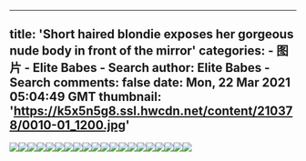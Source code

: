 
---
title: 'Short haired blondie exposes her gorgeous nude body in front of the mirror'
categories: 
    - 图片
    - Elite Babes - Search
author: Elite Babes - Search
comments: false
date: Mon, 22 Mar 2021 05:04:49 GMT
thumbnail: 'https://k5x5n5g8.ssl.hwcdn.net/content/210378/0010-01_1200.jpg'
---

<div>   
<img src="https://k5x5n5g8.ssl.hwcdn.net/content/210378/0010-01_1200.jpg" referrerpolicy="no-referrer"><img src="https://k5x5n5g8.ssl.hwcdn.net/content/210378/0010-02_1200.jpg" referrerpolicy="no-referrer"><img src="https://k5x5n5g8.ssl.hwcdn.net/content/210378/0010-03_1200.jpg" referrerpolicy="no-referrer"><img src="https://k5x5n5g8.ssl.hwcdn.net/content/210378/0010-04_1200.jpg" referrerpolicy="no-referrer"><img src="https://k5x5n5g8.ssl.hwcdn.net/content/210378/0010-05_1800.jpg" referrerpolicy="no-referrer"><img src="https://k5x5n5g8.ssl.hwcdn.net/content/210378/0010-06_1200.jpg" referrerpolicy="no-referrer"><img src="https://k5x5n5g8.ssl.hwcdn.net/content/210378/0010-07_1800.jpg" referrerpolicy="no-referrer"><img src="https://k5x5n5g8.ssl.hwcdn.net/content/210378/0010-08_1200.jpg" referrerpolicy="no-referrer"><img src="https://k5x5n5g8.ssl.hwcdn.net/content/210378/0010-09_1200.jpg" referrerpolicy="no-referrer"><img src="https://k5x5n5g8.ssl.hwcdn.net/content/210378/0010-10_1200.jpg" referrerpolicy="no-referrer"><img src="https://k5x5n5g8.ssl.hwcdn.net/content/210378/0010-11_1200.jpg" referrerpolicy="no-referrer"><img src="https://k5x5n5g8.ssl.hwcdn.net/content/210378/0010-12_1200.jpg" referrerpolicy="no-referrer"><img src="https://k5x5n5g8.ssl.hwcdn.net/content/210378/0010-13_1200.jpg" referrerpolicy="no-referrer"><img src="https://k5x5n5g8.ssl.hwcdn.net/content/210378/0010-14_1200.jpg" referrerpolicy="no-referrer"><img src="https://k5x5n5g8.ssl.hwcdn.net/content/210378/0010-15_1200.jpg" referrerpolicy="no-referrer"><img src="https://k5x5n5g8.ssl.hwcdn.net/content/210378/0010-16_1200.jpg" referrerpolicy="no-referrer"><img src="https://k5x5n5g8.ssl.hwcdn.net/content/210378/0010-17_1200.jpg" referrerpolicy="no-referrer"><img src="https://k5x5n5g8.ssl.hwcdn.net/content/210378/0010-18_1200.jpg" referrerpolicy="no-referrer"><img src="https://k5x5n5g8.ssl.hwcdn.net/content/210378/0010-19_1200.jpg" referrerpolicy="no-referrer"><img src="https://k5x5n5g8.ssl.hwcdn.net/content/210378/0010-20_1200.jpg" referrerpolicy="no-referrer">  
</div>
            